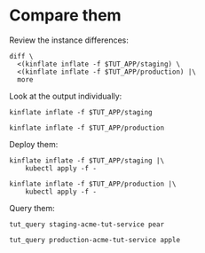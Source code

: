 # Compare them

Review the instance differences:

<!-- @reviewDiffs @test -->
```
diff \
  <(kinflate inflate -f $TUT_APP/staging) \
  <(kinflate inflate -f $TUT_APP/production) |\
  more
```

Look at the output individually:

<!-- @runKinflateStaging @test -->
```
kinflate inflate -f $TUT_APP/staging
```

<!-- @runKinflateProduction @test -->
```
kinflate inflate -f $TUT_APP/production
```

Deploy them:

<!-- @deployStaging @test -->
```
kinflate inflate -f $TUT_APP/staging |\
    kubectl apply -f -
```

<!-- @deployProduction @test -->
```
kinflate inflate -f $TUT_APP/production |\
    kubectl apply -f -
```

Query them:

<!-- @queryStaging @demo -->
```
tut_query staging-acme-tut-service pear
```
<!-- @queryProduction @demo -->
```
tut_query production-acme-tut-service apple
```
